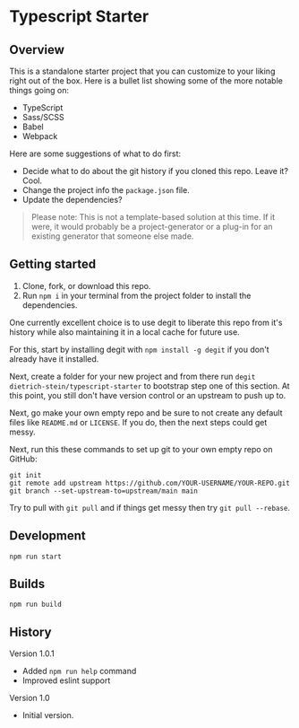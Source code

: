 # Typescript Starter

## Overview

This is a standalone starter project that you can customize to your liking right out of the box. Here is a bullet list showing some of the more notable things going on:

- TypeScript
- Sass/SCSS
- Babel
- Webpack

Here are some suggestions of what to do first:

- Decide what to do about the git history if you cloned this repo. Leave it? Cool.
- Change the project info the `package.json` file.
- Update the dependencies?

> Please note: This is not a template-based solution at this time. If it were, it would probably be a project-generator or a plug-in for an existing generator that someone else made.

## Getting started

1. Clone, fork, or download this repo.
2. Run `npm i` in your terminal from the project folder to install the dependencies.

One currently excellent choice is to use degit to liberate this repo from it's history while also maintaining it in a local cache for future use.

For this, start by installing degit with `npm install -g degit` if you don't already have it installed.

Next, create a folder for your new project and from there run `degit dietrich-stein/typescript-starter` to bootstrap step one of this section. At this point, you still don't have version control or an upstream to push up to.

Next, go make your own empty repo and be sure to not create any default files like `README.md` or `LICENSE`. If you do, then the next steps could get messy.

Next, run this these commands to set up git to your own empty repo on GitHub:

```
git init
git remote add upstream https://github.com/YOUR-USERNAME/YOUR-REPO.git
git branch --set-upstream-to=upstream/main main
```

Try to pull with `git pull` and if things get messy then try `git pull --rebase`.

## Development

```
npm run start
```

## Builds

```
npm run build
```

## History

Version 1.0.1

- Added `npm run help` command
- Improved eslint support

Version 1.0

- Initial version.








